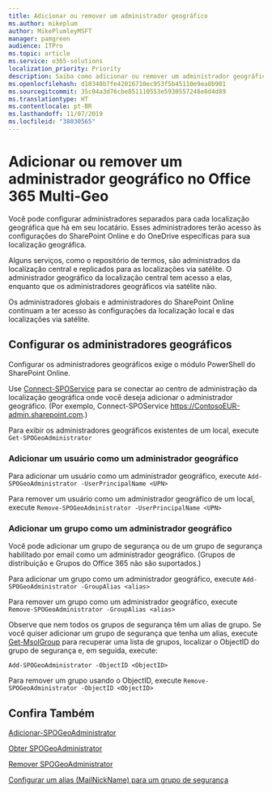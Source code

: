 ```yaml
---
title: Adicionar ou remover um administrador geográfico
ms.author: mikeplum
author: MikePlumleyMSFT
manager: pamgreen
audience: ITPro
ms.topic: article
ms.service: o365-solutions
localization_priority: Priority
description: Saiba como adicionar ou remover um administrador geográfica no Office 365 Multi-Geo.
ms.openlocfilehash: d10340b7fe42016710ec953f5b45110e9ea8b901
ms.sourcegitcommit: 35c04a3d76cbe851110553e5930557248e8d4d89
ms.translationtype: HT
ms.contentlocale: pt-BR
ms.lasthandoff: 11/07/2019
ms.locfileid: "38030565"
---
```

# <a name="add-or-remove-a-geo-administrator-in-office-365-multi-geo"></a>Adicionar ou remover um administrador geográfico no Office 365 Multi-Geo

Você pode configurar administradores separados para cada localização geográfica que há em seu locatário. Esses administradores terão acesso às configurações do SharePoint Online e do OneDrive específicas para sua localização geográfica.

Alguns serviços, como o repositório de termos, são administrados da localização central e replicados para as localizações via satélite. O administrador geográfico da localização central tem acesso a elas, enquanto que os administradores geográficos via satélite não.

Os administradores globais e administradores do SharePoint Online continuam a ter acesso às configurações da localização local e das localizações via satélite.

## <a name="configuring-geo-administrators"></a>Configurar os administradores geográficos

Configurar os administradores geográficos exige o módulo PowerShell do SharePoint Online.

Use [Connect-SPOService](https://docs.microsoft.com/powershell/module/sharepoint-online/Connect-SPOService) para se conectar ao centro de administração da localização geográfica onde você deseja adicionar o administrador geográfico. (Por exemplo, Connect-SPOService  https://ContosoEUR-admin.sharepoint.com.)

Para exibir os administradores geográficos existentes de um local, execute `Get-SPOGeoAdministrator`

### <a name="adding-a-user-as-a-geo-admin"></a>Adicionar um usuário como um administrador geográfico

Para adicionar um usuário como um administrador geográfico, execute `Add-SPOGeoAdministrator -UserPrincipalName <UPN>`

Para remover um usuário como um administrador geográfico de um local, execute  `Remove-SPOGeoAdministrator -UserPrincipalName <UPN>`

### <a name="adding-a-group-as-a-geo-admin"></a>Adicionar um grupo como um administrador geográfico

Você pode adicionar um grupo de segurança ou de um grupo de segurança habilitado por email como um administrador geográfico. (Grupos de distribuição e Grupos do Office 365 não são suportados.)

Para adicionar um grupo como um administrador geográfico, execute `Add-SPOGeoAdministrator -GroupAlias <alias>`

Para remover um grupo como um administrador geográfico, execute `Remove-SPOGeoAdministrator -GroupAlias <alias>`

Observe que nem todos os grupos de segurança têm um alias de grupo. Se você quiser adicionar um grupo de segurança que tenha um alias, execute [Get-MsolGroup](https://docs.microsoft.com/powershell/module/msonline/get-msolgroup) para recuperar uma lista de grupos, localizar o ObjectID do grupo de segurança e, em seguida, execute:

`Add-SPOGeoAdministrator -ObjectID <ObjectID>`

Para remover um grupo usando o ObjectID, execute `Remove-SPOGeoAdministrator -ObjectID <ObjectID>`

## <a name="see-also"></a>Confira Também

[Adicionar-SPOGeoAdministrator](https://docs.microsoft.com/powershell/module/sharepoint-online/add-spogeoadministrator)

[Obter SPOGeoAdministrator](https://docs.microsoft.com/powershell/module/sharepoint-online/get-spogeoadministrator)

[Remover SPOGeoAdministrator](https://docs.microsoft.com/powershell/module/sharepoint-online/remove-spogeoadministrator)

[Configurar um alias (MailNickName) para um grupo de segurança](https://docs.microsoft.com/powershell/module/azuread/set-azureadgroup)